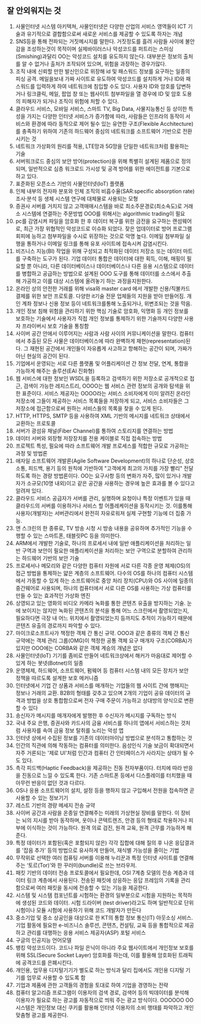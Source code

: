 ## 잘 안외워지는 것

1. 사물인터넷 시스템 아키텍쳐, 사물인터넷은 다양한 산업의 서비스 영역들이 ICT 기술과 유기적으로 결합함으로써 새로운 서비스를 제공할 수 있도록 하자는 개념
2. SNS등을 통해 전파되는 거짓메시지를 말한다. 거짓정도를 흘려 사람들 사이에 불안감을 조성하는것이 목적이며 실제바이러스나 악성코드를 퍼트리는 스미싱(Smishing)과달리 OO는 악성코드 설치를 유도하지 않는다. 대부분은 정보의 출처를 알 수 없거나 출처가 조작되어 있으며, 위험을 과장하는 경우가많다.
3. 조직 내에 신뢰할 만한 발신인으로 위장해 id 및 패스워드 정보를 요구하는 일종의 피싱 공격. 메일을보내 가짜 사이트로 유도하여 악성코드를 설치하게 거나 ID와 패스워드를 입력하게 하여 네트워크에 침입할 수도 있다. 사용자 ID와 암호를 답변하거나 링크클릭, 메일, 팝업 창 또는 웹사이트 첨부파일을 열 경우에 ID 및 암호 도용의 피해자가 되거나 조직이 위험에 처할 수 있다.
4. 클라우드 서비스, 모바일 서비스, 스마트 TV, Big Data, 사물지능통신 등 상이한 특성을 가지는 다양한 인터넷 서비스가 증가함에 따라, 사람들은 인프라의 동작이 서비스와 환경에 따라 동적으로 제어 될수 있는 유연한 구조(Flexible Acchitecture)를 충족하기 위하여 기존의 하드웨어 중심의 네트워크를 소프트웨어 기반으로 전환시키는 것
5. 네트워크 가상화의 원리를 적용, LTE망과 5G망을 단일한 네트워크처럼 활용하는 기술
6. 서버워크로드 중심의 보안 방어(protection)을 위해 특별히 설계된 제품으로 정의되며, 일반적으로 심층 워크로드 가시성 및 공격 방어를 위한 에이전트를 기본으로 하고 있다.
7. 표준화된 오픈소스 기반의 사물인터넷(IoT) 플랫폼
8. 인체 내부의 전자파 분포와 인체 조직의 비흡수율(SAR:specific absorption rate) 조사·분석 등 생체 시스템 연구에 대체물로 사용되는 모형
9. 증권사 서버를 거치지 않고 고객매매시스템을 바로 최소주문경로(최소속도)로 거래소 시스템에 연결하는 주문방법 OOO를 위해서는 algorithmic trading이 필요
10. pc를 감염시켜 파일을 암호화 한 후 데이터 복구를 위한 금전을 요구하는 랜섬웨어로, 최근 가장 위협적인 악성코드로 이슈화 되었다. 잦은 업데이터로 방어 프로그램 회피에 능하고 첨부파일을 수시로 위장하는 것으로 악명 높다. 이메일 첨부파일 실행을 통하거나 이메일 링크를 통해 유포 사이트에 접속시켜 감염시킨다.
11. 비즈니스 지능(BI) 작업을 위해 구성되고 최적화된 데이터 저장소 또는 데이터 마트를 구축하는 도구가 된다. 기업 데이터 통합은 데이터에 대한 획득, 이해, 매핑이 필요할 뿐 아니라, 다른 데이터베이스나 데이터베이스나 다른 응용 시스템으로 데이터를 병합하고 공급하는 방법으로 설계된 OOO 도구를 통해 데이터를 소스에서 추출해 가공하고 이를 대상 시스템에 올려놓기 하는 과정을지원한다.
12. 온라인 상의 안전한 거래를 위해 visa와 master card 에서 개발한 신용/직불카드결제를 위한 보안 프로토콜. 다양한 it기술 전문 업체들의 지원을 받아 만들어짐. 개인 계좌 정보나 신용 정보 등이 네트워크를통해 노출되거나, 위변조되는 것을 막음.
13. 개인 정보 침해 위험을 관리하기 위한 핵심 기술로 암호화, 익명화 등 개인 정보를 보호하는 기술에서 사용자가 직접 개인 정보를 통제하기 위한 기술까지 다양한 사용자 프라이버시 보호 기술을 통칭함 
14. 사이버 공간 안에서 이루어지는 사람과 사람 사이의 커뮤니케이션을 말한다. 컴퓨터에서 추출된 모든 사물은 데이터베이스에 따라 완벽하게 재현(representation)된다. 그 재현된 공간에서 개인들이 자유롭게 사고하고 항해하는 공간이 되며, 가짜가 아닌 현실의 공간이 된다.
15. 기업에서 운영되는 서로 다른 플랫폼 및 어플리케이션 간 정보 전달, 연계, 통합을 가능하게 해주는 솔루션(EAI 진화형)
16. 웹 서비스에 대한 정보인 WSDL을 등록하고 검색하기 위한 저장소로 공개적으로 접근, 검색이 가능한 레지스트리, OOOO는 웹 서비스 관련 정보의 공개와 탐색을 위한 표준이다. 서비스 제공자는 OOOO라는 서비스 소비자에게 이미 알려진 온라인 저장소에 그들이 제공하는 서비스 목록들을 저장하게 되고, 서비스 소비자들은 그 저장소에 접근함으로써 원하는 서비스들의 목록을 찾을 수 있게 된다.
17. HTTP, HTTPS, SMTP 등을 사용하여 XML 기반의 메시지를 네트워크 상태에서 교환하는 프로토콜
18. 서버가 광섬유 채널(Fiber Channel)를 통하여 스토리지를 연결하는 방법
19. 데이터 서버와 외장형 저장장치를 전용 케이블로 직접 접속하는 방법
20. 프로젝트 특성, 필요에 따라 소프트웨어 개발 프로세스를 적합한 규모로 가공하는 과정 및 방법론
21. 애자일 소프트웨어 개발론(Agile Software Development)의 하나로 단순성, 상호소통, 피드백, 용기 등의 원칙에 기반하여 "고객에게 최고의 가치를 가장 빨리" 전달하도록 하는 경량 방법론이다. OO는 요구사항 등의 변화가 자주, 많이 있거나 개발자가 소규모(10명 내외)이고 같은 공간을 사용하는 경우에 높은 효과를 볼 수 있다고 알려져 있다.
22. 클라우드 서비스 공급자가 서버를 관리, 실행하며 요청이나 특정 이벤트가 있을 때 클라우드의 서버를 이용하거나 서비스 할 어플레케이션을 동작시키는 것. 이를통해 사용자(개발자)는 서버관리에서 완전히 자유로워져 실제 구현할 기능에 더 집중 가능.
23. 앤 스크린의 한 종류로, TV 방송 시청 시 방송 내용을 공유하며 추가적인 기능을 수행할 수 있는 스마트폰, 태블릿PC 등을 의미한다.
24. ARM에서 개발한 기술로, 하나의 프로세서 내에 일반 애플리케이션을 처리하는 일반 구역과 보안이 필요한 애플리케이션을 처리하는 보안 구역으로 분할하여 관리하는 하드웨어 기반의 보안 기술
25. 프로세서나 메모리와 같은 다양한 컴퓨터 자원에 서로 다른 각종 운영 체제(OS)의 접근 방법을 통제하는 얇은 계층의 소프트웨어. 다수의 OS를 하나의 컴퓨터 시스템에서 가동할 수 있게 하는 소프트웨어로 중앙 처리 장치(CPU)와 OS 사이에 일종의 중간웨어로 사용되며, 하나의 컴퓨터에서 서로 다른 OS를 사용하는 가상 컴퓨터를 만들 수 있는 효과적인 가상화 엔진
26. 상영되고 있는 영화의 비디오 카메라 녹화를 통한 콘텐츠 유출을 방지하는 기술. 눈에 보이지는 않지만 녹화된 콘텐츠의 분석을 통해 어느 스크린에서 촬영되었는지, 필요하다면 극장 내 어느 위치에서 촬영되었는지 등까지도 추적이 가능하기 때문에 콘텐츠 유출의 경로까지 파악할 수 있다.
27. 마이크로소프트사가 책정한 객체 간 통신 규약. OOO과 같은 종류의 객체 간 통신 규약에는 객체 관리 그룹(OMG)이 책정한 공통 객체 요구 매개자 구조(CORBA)가 있지만 OOO에는 CORBA와 같은 객체 계승의 개념은 없다
28. 사물인터넷(IoT) 기기를 좀비로 만들어 네트워크상에서 해커가 마음대로 제어할 수 있게 하는 봇넷(Botnet)의 일종
29. 운영체제, 하드웨어, 소프트웨어, 펌웨어 등 컴퓨터 시스템 내의 모든 장치가 보안 정책을 따르도록 설계한 보호 메커니즘
30. 인터넷에서 기업 간 상품과 서비스를 매개하는 기업들의 웹 사이트 간에 행해지는 정보나 거래의 교환. B2B의 형태를 갖추고 있으며 2개의 기업이 공유 데이터의 규격과 방법을 상호 통합함으로써 전자 구매 주문이 가능하고 상대방의 양식으로 변환할 수 있다
31. 송신자가 메시지를 매개자에게 발행한 후 수신자가 메시지를 구독하는 방식
32. 국내 주요 은행, 증권사와 카드사의 금융 서비스를 하나의 앱에서 서비스하는 것처럼 사용자를 속여 금융 정보 탈취를 노리는 악성 앱
33. 인터넷 상에서 수집된 정보를 기존의 데이터마이닝 방법으로 분석하고 통합하는 것
34. 인간의 직관에 의해 작동하는 컴퓨터를 의미한다. 음성인식 기술 보금이 확대되면서 자주 거론되는 '제로 UI'처럼 인간과 컴퓨터 간 인터페이스가 사라지는 상태가 될 수도 있다.
35. 촉각 피드백(Haptic Feedback)을 제공하는 진동 전자부품이다. 터치에 따라 반응을 진동으로 느낄 수 있도록 한다. 기존 스마트폰 등에서 디스플레이를 터치했을 때 아무런 반응이 없던 것과 다르다.
36. OS나 응용 소프트웨어의 설치, 설정 등을 행하지 않고 구입해서 전원을 접속하면 곧 사용할 수 있는 정보기기
37. 레스트 기반의 경량 메세지 전송 규약
38. 사이버 공간과 사람을 온종일 연결해주는 미래의 가상현실 장비를 말한다. 이 장비는 뇌의 지시를 받아 동작하며, 옷이나 콘텍트렌즈, 안경 등의 형태로 착용하거나 피부에 이식하는 것이 가능하다. 원격 의료 검진, 원격 교육, 원격 근무를 가능하게 해준다.
39. 특정 데이터가 포함된(혹은 포함되지 않은) 각각 집합에 대해 질의 후 나온 응답결과를 '잡음 추가' 등의 방법으로 유사하게 만들어, 재식별 가능성을 줄이는 기법
40. 무작위로 선택한 여러 컴퓨팅 서버를 이용해 누리꾼과 특정 인터넷 사이트를 연결해 주는 ‘토르(Tor)’와 한 꾸러미(bundle)로 쓰는 브라우저.
41. 패킷 기반의 데이터 전송 프로토콜에서 필요한데, OSI 7계층 모델의 전송 계층과 데이터 링크 계층에서 사용된다. 전송된 패킷에 상응하는 응답 프레임의 기록을 관리함으로써 여러 패킷을 동시에 전송할 수 있는 기능을 제공한다.
42. 시스템 및 시스템 컴포넌트를 시험하는 환경의 일부분으로 시험을 지원하는 목적하에 생성된 코드와 데이터. 시험 드라이버 (test driver)라고도 하며 일반적으로 단위 시험이나 모듈 시험에 사용하기 위해 코드 개발자가 만든다
43. 중소기업 및 중소 상공인을 대상으로 한 KT의 통합 정보 통신(IT) 아웃소싱 서비스. 기업 활동에 필요한 e-비즈니스 솔루션, 콘텐츠, 컨설팅, 교육 등을 통합적으로 제공하고 관리를 대행하는 응용 서비스 제공자(ASP) 포털 서비스
44. 구글의 인공지능 언어모델
45. 뱅킹 악성코드이다. 코드나 파일 은닉이 아니라 주요 웹사이트에서 개인정보 보호를 위해 SSL(Secure Socket Layer) 암호화를 하는데, 이를 활용해 암호화된 트래픽에 공격코드를 은폐시킨다.
46. 개인용, 업무용 디지털기기가 별도로 하는 방식과 달리 집에서도 개인용 디지털 기기를 업무로 사용할 수 있도록 함
47. 기업과 제품에 관한 고객들의 경험을 토대로 하여 기업을 경영하는 전략
48. 컴퓨터 알고리즘 프로그램이 이용자의 검색 경로, 검색어 등의 빅데이터를 분석해 이용자가 필요로 하는 광고를 자동적으로 띄워 주는 광고 방식이다. OOOOOO OO 시스템은 개인정보  대신 쿠키를 활용해 인터넷 이용자의 소비 행태를 파악하고 개인 맞춤형 광고를 제공한다.

